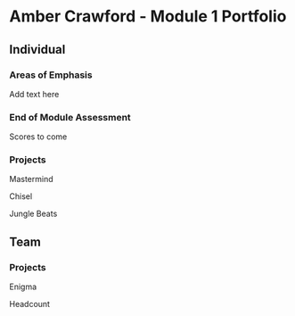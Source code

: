 # Amber Crawford - Module 1 Portfolio

## Individual

### Areas of Emphasis

  Add text here

### End of Module Assessment

  Scores to come
  
### Projects
  Mastermind
  
  Chisel
  
  Jungle Beats

## Team

### Projects

  Enigma
  
  Headcount
